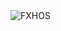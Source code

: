 <div align="justify">
<picture>
    <source media="(prefers-color-scheme: dark)" srcset="https://i.ibb.co/SD6R0Zp2/output-gif.gif">
    <source media="(prefers-color-scheme: light)" srcset="https://i.ibb.co/SD6R0Zp2/output-gif.gif">
    <img alt="FXHOS" src="https://i.ibb.co/SD6R0Zp2/output-gif.gif">
</picture>
</div>